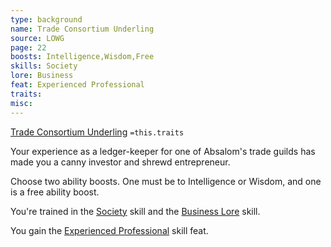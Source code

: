 ```yaml
---
type: background
name: Trade Consortium Underling 
source: LOWG
page: 22
boosts: Intelligence,Wisdom,Free
skills: Society
lore: Business
feat: Experienced Professional
traits: 
misc: 
---
```


[Trade Consortium Underling](###%20Trade%20Consortium%20Underling)
`=this.traits`


Your experience as a ledger-keeper for one of Absalom's trade guilds has made you a canny investor and shrewd entrepreneur.

Choose two ability boosts. One must be to Intelligence or Wisdom, and one is a free ability boost.

You're trained in the [Society](../../../../../20-Wyrmspire/14-Dragonling-Zettel/Society.md) skill and the [Business Lore](Business%20Lore) skill.

You gain the [Experienced Professional](Experienced%20Professional) skill feat.

